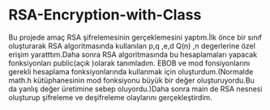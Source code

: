 # RSA-Encryption-with-Class
 Bu projede amaç  RSA şifrelemesinin gerçeklemesini yaptım.İlk önce bir sınıf oluşturarak RSA algoritmasında kullanılan p,q ,e,d Q(n) ,n degerlerine özel erişim yaratttım.Daha sonra RSA algoritmasında bu hesaplamaları yapacak fonksiyonları public(açık )olarak tanımladım.
 EBOB ve mod fonsiyonlarını gerekli hesaplama fonksiyonlarında kullanmak için oluşturdum.(Normalde math.h kütüphanesinin mod fonksiyonu büyük bir değer oluşturuyordu.Bu da yanlış değer üretimine sebep oluyordu.)Daha sonra main de RSA nesnesi oluşturup şifreleme ve deşifreleme olaylarını gerçekleştirdim.

